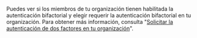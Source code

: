 Puedes ver si los miembros de tu organización tienen habilitada la autenticación bifactorial y elegir requerir la autenticación bifactorial en tu organización. Para obtener más información, consulta "[Solicitar la autenticación de dos factores en tu organización](/organizations/keeping-your-organization-secure/requiring-two-factor-authentication-in-your-organization)".
